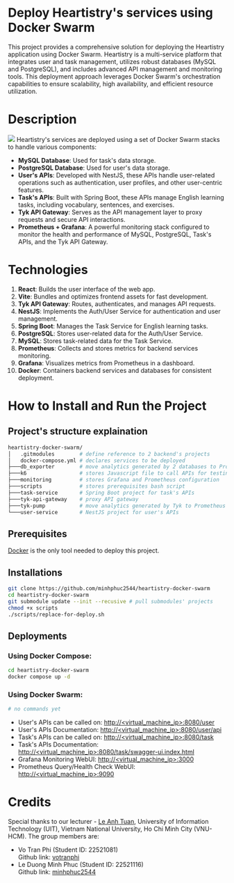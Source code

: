 # Deploy Heartistry's services using Docker Swarm
This project provides a comprehensive solution for deploying the Heartistry application using Docker Swarm. Heartistry is a multi-service platform that integrates user and task management, utilizes robust databases (MySQL and PostgreSQL), and includes advanced API management and monitoring tools. This deployment approach leverages Docker Swarm's orchestration capabilities to ensure scalability, high availability, and efficient resource utilization.

# Description

<image src="./deployment_model.svg"></input>
Heartistry's services are deployed using a set of Docker Swarm stacks to handle various components:
- **MySQL Database**: Used for task's data storage.
- **PostgreSQL Database**: Used for user's data storage.
- **User's APIs**: Developed with NestJS, these APIs handle user-related operations such as authentication, user profiles, and other user-centric features.
- **Task's APIs**: Built with Spring Boot, these APIs manage English learning tasks, including vocabulary, sentences, and exercises.
- **Tyk API Gateway**: Serves as the API management layer to proxy requests and secure API interactions.
- **Prometheus + Grafana**: A powerful monitoring stack configured to monitor the health and performance of MySQL, PostgreSQL, Task's APIs, and the Tyk API Gateway.

# Technologies
1. **React**: Builds the user interface of the web app.
2. **Vite**: Bundles and optimizes frontend assets for fast development.
3. **Tyk API Gateway**: Routes, authenticates, and manages API requests.
4. **NestJS**: Implements the Auth/User Service for authentication and user management.
5. **Spring Boot**: Manages the Task Service for English learning tasks.
6. **PostgreSQL**: Stores user-related data for the Auth/User Service.
7. **MySQL**: Stores task-related data for the Task Service.
8. **Prometheus**: Collects and stores metrics for backend services monitoring.
9. **Grafana**: Visualizes metrics from Prometheus in a dashboard.
10. **Docker**: Containers backend services and databases for consistent deployment.  

# How to Install and Run the Project
## Project's structure explaination
```bash
heartistry-docker-swarm/
│   .gitmodules        # define reference to 2 backend's projects
│   docker-compose.yml # declares services to be deployed
├───db_exporter        # move analytics generated by 2 databases to Prometheus
├───k6                 # stores Javascript file to call APIs for testing
├───monitoring         # stores Grafana and Prometheus configuration
├───scripts            # stores prerequisites bash script
├───task-service       # Spring Boot project for task's APIs
├───tyk-api-gateway    # proxy API gateway
├───tyk-pump           # move analytics generated by Tyk to Prometheus
└───user-service       # NestJS project for user's APIs
```

## Prerequisites
[Docker](https://www.digitalocean.com/community/tutorials/how-to-install-and-use-docker-on-ubuntu-20-04) is the only tool needed to deploy this project.

## Installations
```bash
git clone https://github.com/minhphuc2544/heartistry-docker-swarm
cd heartistry-docker-swarm
git submodule update --init --recusive # pull submodules' projects
chmod +x scripts
./scripts/replace-for-deploy.sh
```

## Deployments
### Using Docker Compose:
```bash
cd heartistry-docker-swarm
docker compose up -d
```
### Using Docker Swarm:
```bash
# no commands yet
```
- User's APIs can be called on: [http://<virtual_machine_ip>:8080/user](http://<virtual_machine_ip>:8080/user)
- User's APIs Documentation: [http://<virtual_machine_ip>:8080/user/api](http://<virtual_machine_ip>:8080/user/api)
- Task's APIs can be called on: [http://<virtual_machine_ip>:8080/task](http://<virtual_machine_ip>:8080/task)
- Task's APIs Documentation: [http://<virtual_machine_ip>:8080/task/swagger-ui.index.html](http://<virtual_machine_ip>:8080/task/swagger-ui.index.html)
- Grafana Monitoring WebUI: [http://<virtual_machine_ip>:3000](http://<virtual_machine_ip>:3000)
- Prometheus Query/Health Check WebUI: [http://<virtual_machine_ip>:9090](http://<virtual_machine_ip>:9090)

# Credits
Special thanks to our lecturer - [Le Anh Tuan](https://github.com/tuan-devops), University of Information Technology (UIT), Vietnam National University, Ho Chi Minh City (VNU-HCM). The group members are:
- Vo Tran Phi (Student ID: 22521081)  
Github link: [votranphi](https://github.com/votranphi) 
- Le Duong Minh Phuc (Student ID: 22521116)  
Github link: [minhphuc2544](https://github.com/minhphuc2544)